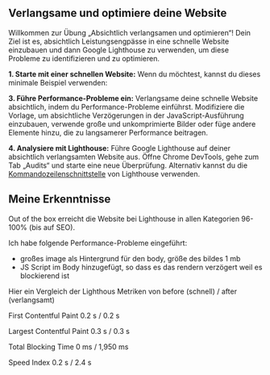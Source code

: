 
## Verlangsame und optimiere deine Website

Willkommen zur Übung „Absichtlich verlangsamen und optimieren“! Dein Ziel ist es, absichtlich Leistungsengpässe in eine schnelle Website einzubauen und dann Google Lighthouse zu verwenden, um diese Probleme zu identifizieren und zu optimieren.


**1. Starte mit einer schnellen Website:**  Wenn du möchtest, kannst du dieses minimale Beispiel verwenden:


**3. Führe Performance-Probleme ein:**  Verlangsame deine schnelle Website absichtlich, indem du Performance-Probleme einführst. Modifiziere die Vorlage, um absichtliche Verzögerungen in der JavaScript-Ausführung einzubauen, verwende große und unkomprimierte Bilder oder füge andere Elemente hinzu, die zu langsamerer Performance beitragen.


**4. Analysiere mit Lighthouse:**  Führe Google Lighthouse auf deiner absichtlich verlangsamten Website aus. Öffne Chrome DevTools, gehe zum Tab „Audits“ und starte eine neue Überprüfung. Alternativ kannst du die  [Kommandozeilenschnittstelle](https://github.com/GoogleChrome/lighthouse)  von Lighthouse verwenden.


## Meine Erkenntnisse
Out of the box erreicht die Website bei Lighthouse in allen Kategorien 96-100% (bis auf SEO). 

Ich habe folgende Performance-Probleme eingeführt: 
- großes image als Hintergrund für den body, größe des bildes 1 mb
- JS Script im Body hinzugefügt, so dass es das rendern verzögert weil es blockierend ist

Hier ein Vergleich der Lighthous Metriken von before (schnell) / after (verlangsamt)

First Contentful Paint
0.2 s / 0.2 s

Largest Contentful Paint
0.3 s / 0.3 s

Total Blocking Time
0 ms / 1,950 ms

Speed Index
0.2 s / 2.4 s